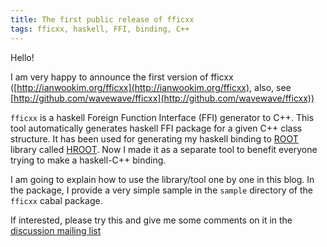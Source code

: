 ```yaml
---
title: The first public release of fficxx 
tags: fficxx, haskell, FFI, binding, C++  
---
```


Hello!

I am very happy to announce the first version of fficxx ([http://ianwookim.org/fficxx](http://ianwookim.org/fficxx), also, see [http://github.com/wavewave/fficxx](http://github.com/wavewave/fficxx))

`fficxx` is a haskell Foreign Function Interface (FFI) generator to C++. This tool automatically generates 
haskell FFI package for a given C++ class structure. It has been used for generating my haskell binding to [ROOT](http://root.cern.ch) library called [HROOT](http://ianwookim.org/HROOT). Now I made it as a separate tool to benefit everyone trying to make a haskell-C++ binding. 

I am going to explain how to use the library/tool one by one in this blog. In the package, I provide a very simple sample in the `sample` directory of the `fficxx` cabal package. 

If interested, please try this and give me some comments on it in the [discussion mailing list](http://ianwookim.org/fficxx/discuss.html)



